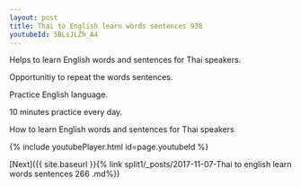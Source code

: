 ```yaml
---
layout: post
title: Thai to English learn words sentences 938 
youtubeId: 5BLsJLZh_A4
---
```

 
 
Helps to learn English words and sentences for Thai speakers.

Opportunitiy to repeat the words sentences. 

Practice English language. 
 
10 minutes practice every day. 
 
How to learn English words and sentences for Thai speakers 
 
{% include youtubePlayer.html id=page.youtubeId %}
 
 
[Next]({{ site.baseurl }}{% link  split1/_posts/2017-11-07-Thai to english learn words sentences 266 .md%})
 
